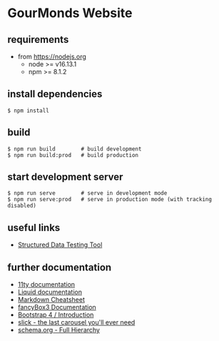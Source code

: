 # GourMonds Website
## requirements

* from https://nodejs.org
    * node >= v16.13.1
    * npm >= 8.1.2

## install dependencies

```
$ npm install
```

## build
```
$ npm run build        # build development
$ npm run build:prod   # build production
```

## start development server
```
$ npm run serve        # serve in development mode
$ npm run serve:prod   # serve in production mode (with tracking disabled)
```

## useful links

* [Structured Data Testing Tool](https://search.google.com/structured-data/testing-tool)

## further documentation

* [11ty documentation](https://www.11ty.dev/docs)
* [Liquid documentation](https://shopify.github.io/liquid) 
* [Markdown Cheatsheet](https://github.com/adam-p/markdown-here/wiki/Markdown-Cheatsheet#links)
* [fancyBox3 Documentation](http://fancyapps.com/fancybox/3/docs/)
* [Bootstrap 4 / Introduction](https://getbootstrap.com/docs/4.0/getting-started/introduction/)
* [slick - the last carousel you'll ever need](http://kenwheeler.github.io/slick/)
* [schema.org - Full Hierarchy](http://schema.org/docs/full.html)
